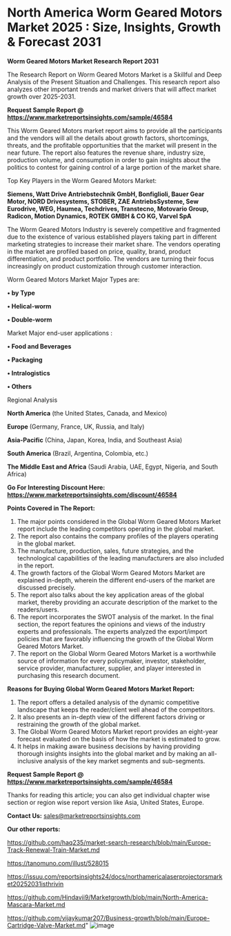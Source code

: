 # North America Worm Geared Motors Market 2025 : Size, Insights, Growth & Forecast 2031

<strong>Worm Geared Motors Market Research Report 2031</strong>

The Research Report on Worm Geared Motors Market is a Skillful and Deep Analysis of the Present Situation and Challenges. This research report also analyzes other important trends and market drivers that will affect market growth over 2025-2031.

<strong>Request Sample Report @ <a href=https://www.marketreportsinsights.com/sample/46584>https://www.marketreportsinsights.com/sample/46584</a></strong>

This Worm Geared Motors market report aims to provide all the participants and the vendors will all the details about growth factors, shortcomings, threats, and the profitable opportunities that the market will present in the near future. The report also features the revenue share, industry size, production volume, and consumption in order to gain insights about the politics to contest for gaining control of a large portion of the market share.

Top Key Players in the Worm Geared Motors Market:

<strong>Siemens, Watt Drive Antriebstechnik GmbH, Bonfiglioli, Bauer Gear Motor, NORD Drivesystems, STOBER, ZAE AntriebsSysteme, Sew Eurodrive, WEG, Haumea, Techdrives, Transtecno, Motovario Group, Radicon, Motion Dynamics, ROTEK GMBH & CO KG, Varvel SpA</strong>

The Worm Geared Motors Industry is severely competitive and fragmented due to the existence of various established players taking part in different marketing strategies to increase their market share. The vendors operating in the market are profiled based on price, quality, brand, product differentiation, and product portfolio. The vendors are turning their focus increasingly on product customization through customer interaction.

Worm Geared Motors Market Major Types are:

<strong>•  by Type

•  Helical-worm

•  Double-worm</strong>

Market Major end-user applications :

<strong>•  Food and Beverages

•  Packaging

•  Intralogistics

•  Others</strong>

Regional Analysis

</u><strong><b>North America</b></strong> (the United States, Canada, and Mexico)

<strong><b>Europe </b></strong>(Germany, France, UK, Russia, and Italy)

<strong><b>Asia-Pacific</b></strong> (China, Japan, Korea, India, and Southeast Asia)

<strong><b>South America</b></strong> (Brazil, Argentina, Colombia, etc.)

<strong><b>The Middle East and Africa</b></strong> (Saudi Arabia, UAE, Egypt, Nigeria, and South Africa)

<strong>Go For Interesting Discount Here: <a href=https://www.marketreportsinsights.com/discount/46584>https://www.marketreportsinsights.com/discount/46584</a></strong>

<strong>Points Covered in The Report:</strong>
<ol>
  <li>The major points considered in the Global Worm Geared Motors Market report include the leading competitors operating in the global market.</li>
  <li>The report also contains the company profiles of the players operating in the global market.</li>
  <li>The manufacture, production, sales, future strategies, and the technological capabilities of the leading manufacturers are also included in the report.</li>
  <li>The growth factors of the Global Worm Geared Motors Market are explained in-depth, wherein the different end-users of the market are discussed precisely.</li>
  <li>The report also talks about the key application areas of the global market, thereby providing an accurate description of the market to the readers/users.</li>
  <li>The report incorporates the SWOT analysis of the market. In the final section, the report features the opinions and views of the industry experts and professionals. The experts analyzed the export/import policies that are favorably influencing the growth of the Global Worm Geared Motors Market.</li>
  <li>The report on the Global Worm Geared Motors Market is a worthwhile source of information for every policymaker, investor, stakeholder, service provider, manufacturer, supplier, and player interested in purchasing this research document.</li>
</ol>
<strong>Reasons for Buying Global Worm Geared Motors Market Report:</strong>

<ol>
  <li>The report offers a detailed analysis of the dynamic competitive landscape that keeps the reader/client well ahead of the competitors.</li>
  <li>It also presents an in-depth view of the different factors driving or restraining the growth of the global market.</li>
  <li>The Global Worm Geared Motors Market report provides an eight-year forecast evaluated on the basis of how the market is estimated to grow.</li>
  <li>It helps in making aware business decisions by having providing thorough insights insights into the global market and by making an all-inclusive analysis of the key market segments and sub-segments.</li>
</ol>
<strong>Request Sample Report @ <a href=https://www.marketreportsinsights.com/sample/46584>https://www.marketreportsinsights.com/sample/46584</a></strong>


Thanks for reading this article; you can also get individual chapter wise section or region wise report version like Asia, United States, Europe.

<strong>Contact Us:</strong>
sales@marketreportsinsights.com

<strong>Our other reports:</strong>

<a href=https://github.com/haq235/market-search-research/blob/main/Europe-Track-Renewal-Train-Market.md>https://github.com/haq235/market-search-research/blob/main/Europe-Track-Renewal-Train-Market.md</a>

<a href=https://tanomuno.com/illust/528015>https://tanomuno.com/illust/528015</a>

<a href=https://issuu.com/reportsinsights24/docs/northamericalaserprojectorsmarket20252031isthrivin>https://issuu.com/reportsinsights24/docs/northamericalaserprojectorsmarket20252031isthrivin</a>

<a href=https://github.com/Hindavii9/Marketgrowth/blob/main/North-America-Mascara-Market.md>https://github.com/Hindavii9/Marketgrowth/blob/main/North-America-Mascara-Market.md</a>

<a href=https://github.com/vijaykumar207/Business-growth/blob/main/Europe-Cartridge-Valve-Market.md>https://github.com/vijaykumar207/Business-growth/blob/main/Europe-Cartridge-Valve-Market.md</a>"
![image](https://github.com/user-attachments/assets/839103df-dd3b-4511-94c9-7e780d57217e)
